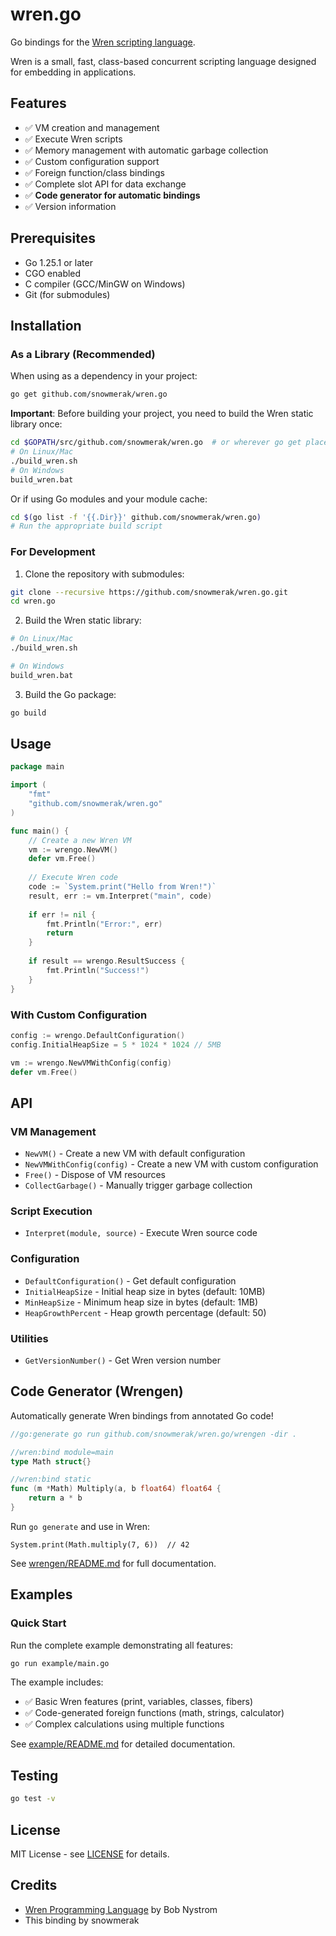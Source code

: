 # wren.go

Go bindings for the [Wren scripting language](https://wren.io/).

Wren is a small, fast, class-based concurrent scripting language designed for embedding in applications.

## Features

- ✅ VM creation and management
- ✅ Execute Wren scripts
- ✅ Memory management with automatic garbage collection
- ✅ Custom configuration support
- ✅ Foreign function/class bindings
- ✅ Complete slot API for data exchange
- ✅ **Code generator for automatic bindings**
- ✅ Version information

## Prerequisites

- Go 1.25.1 or later
- CGO enabled
- C compiler (GCC/MinGW on Windows)
- Git (for submodules)

## Installation

### As a Library (Recommended)

When using as a dependency in your project:

```bash
go get github.com/snowmerak/wren.go
```

**Important**: Before building your project, you need to build the Wren static library once:

```bash
cd $GOPATH/src/github.com/snowmerak/wren.go  # or wherever go get placed it
# On Linux/Mac
./build_wren.sh
# On Windows
build_wren.bat
```

Or if using Go modules and your module cache:

```bash
cd $(go list -f '{{.Dir}}' github.com/snowmerak/wren.go)
# Run the appropriate build script
```

### For Development

1. Clone the repository with submodules:

```bash
git clone --recursive https://github.com/snowmerak/wren.go.git
cd wren.go
```

2. Build the Wren static library:

```bash
# On Linux/Mac
./build_wren.sh

# On Windows
build_wren.bat
```

3. Build the Go package:

```bash
go build
```

## Usage

```go
package main

import (
    "fmt"
    "github.com/snowmerak/wren.go"
)

func main() {
    // Create a new Wren VM
    vm := wrengo.NewVM()
    defer vm.Free()
    
    // Execute Wren code
    code := `System.print("Hello from Wren!")`
    result, err := vm.Interpret("main", code)
    
    if err != nil {
        fmt.Println("Error:", err)
        return
    }
    
    if result == wrengo.ResultSuccess {
        fmt.Println("Success!")
    }
}
```

### With Custom Configuration

```go
config := wrengo.DefaultConfiguration()
config.InitialHeapSize = 5 * 1024 * 1024 // 5MB

vm := wrengo.NewVMWithConfig(config)
defer vm.Free()
```

## API

### VM Management

- `NewVM()` - Create a new VM with default configuration
- `NewVMWithConfig(config)` - Create a new VM with custom configuration
- `Free()` - Dispose of VM resources
- `CollectGarbage()` - Manually trigger garbage collection

### Script Execution

- `Interpret(module, source)` - Execute Wren source code

### Configuration

- `DefaultConfiguration()` - Get default configuration
- `InitialHeapSize` - Initial heap size in bytes (default: 10MB)
- `MinHeapSize` - Minimum heap size in bytes (default: 1MB)
- `HeapGrowthPercent` - Heap growth percentage (default: 50)

### Utilities

- `GetVersionNumber()` - Get Wren version number

## Code Generator (Wrengen)

Automatically generate Wren bindings from annotated Go code!

```go
//go:generate go run github.com/snowmerak/wren.go/wrengen -dir .

//wren:bind module=main
type Math struct{}

//wren:bind static
func (m *Math) Multiply(a, b float64) float64 {
    return a * b
}
```

Run `go generate` and use in Wren:

```wren
System.print(Math.multiply(7, 6))  // 42
```

See [wrengen/README.md](./wrengen/README.md) for full documentation.

## Examples

### Quick Start

Run the complete example demonstrating all features:

```bash
go run example/main.go
```

The example includes:
- ✅ Basic Wren features (print, variables, classes, fibers)
- ✅ Code-generated foreign functions (math, strings, calculator)
- ✅ Complex calculations using multiple functions

See [example/README.md](./example/README.md) for detailed documentation.

## Testing

```bash
go test -v
```

## License

MIT License - see [LICENSE](LICENSE) for details.

## Credits

- [Wren Programming Language](https://wren.io/) by Bob Nystrom
- This binding by snowmerak
